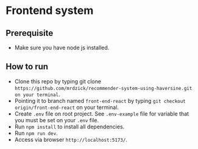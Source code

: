 # Frontend system

## Prerequisite
- Make sure you have node js installed.

## How to run
- Clone this repo by typing git clone `https://github.com/mrdzick/recommender-system-using-haversine.git on your terminal`.
- Pointing it to branch named `front-end-react` by typing `git checkout origin/front-end-react` on your terminal.
- Create `.env` file on root project. See `.env-example` file for variable that you must be set on your `.env` file.
- Run `npm install` to install all dependencies.
- Run `npm run dev`.
- Access via browser `http://localhost:5173/`.
